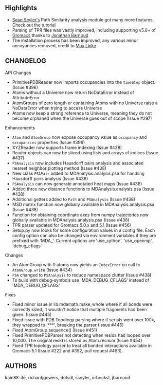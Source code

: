 ## Highlights

 * [Sean Seyler's](https://github.com/sseyler) Path Similarity analysis module got many more features.  Check out the [tutorial](https://github.com/Becksteinlab/PSAnalysisTutorial)
 * Parsing of TPR files was vastly improved, including supporting v5.0+ of [Gromacs](https://github.com/gromacs/gromacs) thanks to [Jonathan Barnoud](https://github.com/jbarnoud)
 * The installation process has been improved, any various minor annoyances removed, credit to [Max Linke](https://github.com/kain88-de)

## CHANGELOG


API Changes

  * PrimitivePDBReader now imports occupancies into the `TimeStep` object.
    (Issue #396)
  * Atoms without a Universe now return NoDataError instead of
    AttributeError
  * AtomGroups of zero length or containing Atoms with no Universe raise
    a NoDataError when trying to access Universe
  * Atoms now keep a strong reference to Universe, meaning they
    do not become orphaned when the Universe goes out of scope (Issue #297)

Enhancements

  * `Atom` and `AtomGroup` now expose occupancy value as `occupancy` and
    `occupancies` properties (Issue #396)
  * XYZReader now supports frame indexing (Issue #428)
  * Reader objects can now be sliced using lists and arrays of indices
    (Issue #437)
  * `PSAnalysis` now includes Hausdorff pairs analysis and associated nearest
    neighbor plotting method (Issue #438)
  * New class `PSAPair` added to MDAnalysis.analysis.psa for handling
    Hausdorff pairs analysis (Issue #438)
  * `PSAnalysis` can now generate annotated heat maps (Issue #438)
  * Added three new distance functions to MDAnalysis.analysis.psa (Issue #438)
  * Additional getters added to `Path` and `PSAnalysis` (Issue #438)
  * MSD matrix function now globally available in MDAnalysis.analysis.psa
    (Issue #438)
  * Function for obtaining coordinate axes from numpy trajectories now
    globally available in MDAnalysis.analysis.psa (Issue #438)
  * TPR parser updated for Gromacs 5.0.x and 5.1 (Issue #456)
  * Setup.py now looks for some configuration values in a config file. Each
    config option can also be changed via environment variables if they are
    prefixed with 'MDA_'. Current options are 'use_cython', 'use_openmp', 'debug_cflags'

Changes
  * An AtomGroup with 0 atoms now yields an `IndexError` on call to
    `AtomGroup.write` (Issue #434)
  * `PSA` changed to `PSAnalysis` to reduce namespace clutter (Issue #438)
  * To build with debug-symbols use 'MDA_DEBUG_CFLAGS' instead of 'MDA_DEBUG_CFLAGS'

Fixes
  * Fixed minor issue in lib.mdamath.make_whole where if all bonds
    were correctly sized, it wouldn't notice that multiple fragments
    had been given. (Issue #445)
  * Fixed issue with PDB Topology parsing where if serials went
    over 100k, they wrapped to '***', breaking the parser (Issue #446)
  * Fixed AtomGroup.sequence() (Issue #451)
  * Fixed PrimitivePDBParser not detecting when resids had looped over
    10,000. The original resid is stored as Atom.resnum (Issue #454)
  * Fixed TPR topology parser to treat all bonded interactions available in
    Gromacs 5.1 (Issue #222 and #352, pull request #463).

## AUTHORS

kain88-de, richardjgowers, dotsdl, sseyler, orbeckst, jbarnoud